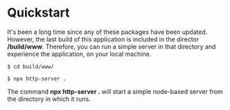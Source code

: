 # Quickstart

It's been a long time since any of these packages have been updated. However, the last build of this application is included in the director <strong>/build/www</strong>. Therefore, you can run a simple server in that directory and experience the application, on your local machine.

```
$ cd build/www/

$ npx http-server .
```

The command <strong>npx http-server .</strong> will start a simple node-based server from the directory in which it runs.